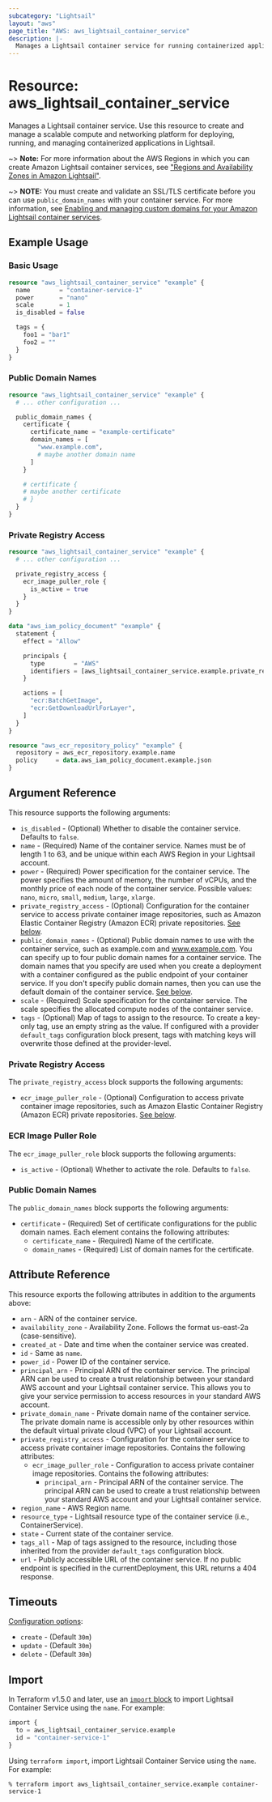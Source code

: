 ```yaml
---
subcategory: "Lightsail"
layout: "aws"
page_title: "AWS: aws_lightsail_container_service"
description: |- 
  Manages a Lightsail container service for running containerized applications.
---
```


# Resource: aws_lightsail_container_service

Manages a Lightsail container service. Use this resource to create and manage a scalable compute and networking platform for deploying, running, and managing containerized applications in Lightsail.

~> **Note:** For more information about the AWS Regions in which you can create Amazon Lightsail container services, see ["Regions and Availability Zones in Amazon Lightsail"](https://lightsail.aws.amazon.com/ls/docs/overview/article/understanding-regions-and-availability-zones-in-amazon-lightsail).

~> **NOTE:** You must create and validate an SSL/TLS certificate before you can use `public_domain_names` with your container service. For more information, see [Enabling and managing custom domains for your Amazon Lightsail container services](https://lightsail.aws.amazon.com/ls/docs/en_us/articles/amazon-lightsail-creating-container-services-certificates).

## Example Usage

### Basic Usage

```terraform
resource "aws_lightsail_container_service" "example" {
  name        = "container-service-1"
  power       = "nano"
  scale       = 1
  is_disabled = false

  tags = {
    foo1 = "bar1"
    foo2 = ""
  }
}
```

### Public Domain Names

```terraform
resource "aws_lightsail_container_service" "example" {
  # ... other configuration ...

  public_domain_names {
    certificate {
      certificate_name = "example-certificate"
      domain_names = [
        "www.example.com",
        # maybe another domain name
      ]
    }

    # certificate {
    # maybe another certificate
    # }
  }
}
```

### Private Registry Access

```terraform
resource "aws_lightsail_container_service" "example" {
  # ... other configuration ...

  private_registry_access {
    ecr_image_puller_role {
      is_active = true
    }
  }
}

data "aws_iam_policy_document" "example" {
  statement {
    effect = "Allow"

    principals {
      type        = "AWS"
      identifiers = [aws_lightsail_container_service.example.private_registry_access[0].ecr_image_puller_role[0].principal_arn]
    }

    actions = [
      "ecr:BatchGetImage",
      "ecr:GetDownloadUrlForLayer",
    ]
  }
}

resource "aws_ecr_repository_policy" "example" {
  repository = aws_ecr_repository.example.name
  policy     = data.aws_iam_policy_document.example.json
}
```

## Argument Reference

This resource supports the following arguments:

* `is_disabled` - (Optional) Whether to disable the container service. Defaults to `false`.
* `name` - (Required) Name of the container service. Names must be of length 1 to 63, and be unique within each AWS Region in your Lightsail account.
* `power` - (Required) Power specification for the container service. The power specifies the amount of memory, the number of vCPUs, and the monthly price of each node of the container service. Possible values: `nano`, `micro`, `small`, `medium`, `large`, `xlarge`.
* `private_registry_access` - (Optional) Configuration for the container service to access private container image repositories, such as Amazon Elastic Container Registry (Amazon ECR) private repositories. [See below](#private-registry-access).
* `public_domain_names` - (Optional) Public domain names to use with the container service, such as example.com and www.example.com. You can specify up to four public domain names for a container service. The domain names that you specify are used when you create a deployment with a container configured as the public endpoint of your container service. If you don't specify public domain names, then you can use the default domain of the container service. [See below](#public-domain-names).
* `scale` - (Required) Scale specification for the container service. The scale specifies the allocated compute nodes of the container service.
* `tags` - (Optional) Map of tags to assign to the resource. To create a key-only tag, use an empty string as the value. If configured with a provider `default_tags` configuration block present, tags with matching keys will overwrite those defined at the provider-level.

### Private Registry Access

The `private_registry_access` block supports the following arguments:

* `ecr_image_puller_role` - (Optional) Configuration to access private container image repositories, such as Amazon Elastic Container Registry (Amazon ECR) private repositories. [See below](#ecr-image-puller-role).

### ECR Image Puller Role

The `ecr_image_puller_role` block supports the following arguments:

* `is_active` - (Optional) Whether to activate the role. Defaults to `false`.

### Public Domain Names

The `public_domain_names` block supports the following arguments:

* `certificate` - (Required) Set of certificate configurations for the public domain names. Each element contains the following attributes:
    * `certificate_name` - (Required) Name of the certificate.
    * `domain_names` - (Required) List of domain names for the certificate.

## Attribute Reference

This resource exports the following attributes in addition to the arguments above:

* `arn` - ARN of the container service.
* `availability_zone` - Availability Zone. Follows the format us-east-2a (case-sensitive).
* `created_at` - Date and time when the container service was created.
* `id` - Same as `name`.
* `power_id` - Power ID of the container service.
* `principal_arn` - Principal ARN of the container service. The principal ARN can be used to create a trust relationship between your standard AWS account and your Lightsail container service. This allows you to give your service permission to access resources in your standard AWS account.
* `private_domain_name` - Private domain name of the container service. The private domain name is accessible only by other resources within the default virtual private cloud (VPC) of your Lightsail account.
* `private_registry_access` - Configuration for the container service to access private container image repositories. Contains the following attributes:
    * `ecr_image_puller_role` - Configuration to access private container image repositories. Contains the following attributes:
        * `principal_arn` - Principal ARN of the container service. The principal ARN can be used to create a trust relationship between your standard AWS account and your Lightsail container service.
* `region_name` - AWS Region name.
* `resource_type` - Lightsail resource type of the container service (i.e., ContainerService).
* `state` - Current state of the container service.
* `tags_all` - Map of tags assigned to the resource, including those inherited from the provider `default_tags` configuration block.
* `url` - Publicly accessible URL of the container service. If no public endpoint is specified in the currentDeployment, this URL returns a 404 response.

## Timeouts

[Configuration options](https://developer.hashicorp.com/terraform/language/resources/syntax#operation-timeouts):

* `create` - (Default `30m`)
* `update` - (Default `30m`)
* `delete` - (Default `30m`)

## Import

In Terraform v1.5.0 and later, use an [`import` block](https://developer.hashicorp.com/terraform/language/import) to import Lightsail Container Service using the `name`. For example:

```terraform
import {
  to = aws_lightsail_container_service.example
  id = "container-service-1"
}
```

Using `terraform import`, import Lightsail Container Service using the `name`. For example:

```console
% terraform import aws_lightsail_container_service.example container-service-1
```
